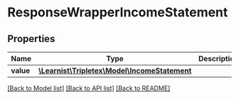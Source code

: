 # ResponseWrapperIncomeStatement

## Properties
Name | Type | Description | Notes
------------ | ------------- | ------------- | -------------
**value** | [**\Learnist\Tripletex\Model\IncomeStatement**](IncomeStatement.md) |  | [optional] 

[[Back to Model list]](../../README.md#documentation-for-models) [[Back to API list]](../../README.md#documentation-for-api-endpoints) [[Back to README]](../../README.md)

